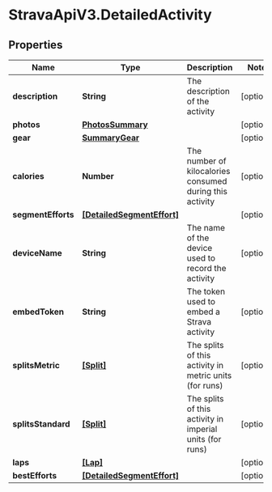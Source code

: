 # StravaApiV3.DetailedActivity

## Properties
Name | Type | Description | Notes
------------ | ------------- | ------------- | -------------
**description** | **String** | The description of the activity | [optional] 
**photos** | [**PhotosSummary**](PhotosSummary.md) |  | [optional] 
**gear** | [**SummaryGear**](SummaryGear.md) |  | [optional] 
**calories** | **Number** | The number of kilocalories consumed during this activity | [optional] 
**segmentEfforts** | [**[DetailedSegmentEffort]**](DetailedSegmentEffort.md) |  | [optional] 
**deviceName** | **String** | The name of the device used to record the activity | [optional] 
**embedToken** | **String** | The token used to embed a Strava activity | [optional] 
**splitsMetric** | [**[Split]**](Split.md) | The splits of this activity in metric units (for runs) | [optional] 
**splitsStandard** | [**[Split]**](Split.md) | The splits of this activity in imperial units (for runs) | [optional] 
**laps** | [**[Lap]**](Lap.md) |  | [optional] 
**bestEfforts** | [**[DetailedSegmentEffort]**](DetailedSegmentEffort.md) |  | [optional] 


